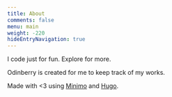 ```yaml
---
title: About
comments: false
menu: main
weight: -220
hideEntryNavigation: true
---
```


I code just for fun. Explore for more.

Odinberry is created for me to keep track of my works.

Made with <3 using [Minimo](https://github.com/MunifTanjim/minimo) and [Hugo](https://gohugo.io/).
